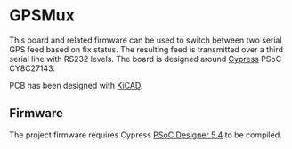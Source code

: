 # GPSMux

This board and related firmware can be used to switch between two serial GPS feed based on fix status.
The resulting feed is transmitted over a third serial line with RS232 levels.
The board is designed around [Cypress](https://www.cypress.com/) PSoC CY8C27143.

PCB has been designed with [KiCAD](https://www.kicad.org/).

## Firmware

The project firmware requires Cypress [PSoC Designer 5.4](https://www.cypress.com/documentation/software-and-drivers/psoc-designer-54-sp1) to be compiled.
